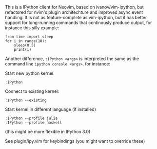 This is a IPython client for Neovim, based on ivanov/vim-ipython, but refactored for nvim's plugin architechture and improved async event handling. It is not as feature-complete as vim-ipython, but it has better support for long-running commands that continously produce output, for instance this silly example:

    from time import sleep
    for i in range(10):
        sleep(0.5)
        print(i)

Another difference, `:IPython <args>` is interpreted the same as the command line `ipython console <args>`, for instance:

Start new python kernel:

    :IPython
Connect to existing kernel:

    :IPython --existing
Start kernel in different language (if installed)

    :IPython --profile julia
    :IPython --profile haskell
(this might be more flexible in IPython 3.0)

See plugin/ipy.vim for keybindings (you might want to override these)
